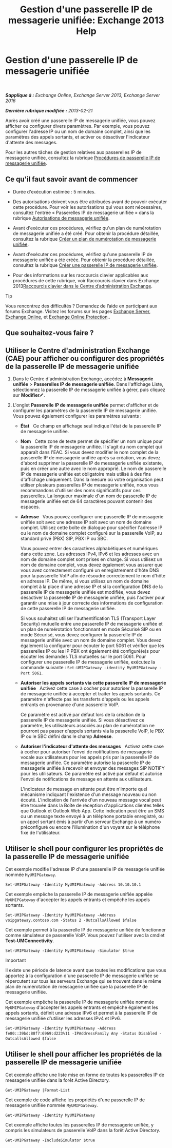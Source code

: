 ﻿---
title: "Gestion d'une passerelle IP de messagerie unifiée: Exchange 2013 Help"
TOCTitle: Gestion d'une passerelle IP de messagerie unifiée
ms:assetid: 387e540f-8c59-42d2-a423-99fcf97e00aa
ms:mtpsurl: https://technet.microsoft.com/fr-fr/library/Aa997283(v=EXCHG.150)
ms:contentKeyID: 50477925
ms.date: 04/24/2018
mtps_version: v=EXCHG.150
f1_keywords:
- Microsoft.Exchange.Management.SnapIn.Esm.Servers.UnifiedMessaging.UMIPGatewayGeneralPropertyPageControl
ms.translationtype: HT
---

# Gestion d'une passerelle IP de messagerie unifiée

 

_**Sapplique à :** Exchange Online, Exchange Server 2013, Exchange Server 2016_

_**Dernière rubrique modifiée :** 2013-02-21_

Après avoir créé une passerelle IP de messagerie unifiée, vous pouvez afficher ou configurer divers paramètres. Par exemple, vous pouvez configurer l'adresse IP ou un nom de domaine complet, ainsi que les paramètres des appels sortants, et activer ou désactiver l'indicateur d'attente des messages.

Pour les autres tâches de gestion relatives aux passerelles IP de messagerie unifiée, consultez la rubrique [Procédures de passerelle IP de messagerie unifiée](um-ip-gateway-procedures-exchange-2013-help.md).

## Ce qu'il faut savoir avant de commencer

  - Durée d'exécution estimée : 5 minutes.

  - Des autorisations doivent vous être attribuées avant de pouvoir exécuter cette procédure. Pour voir les autorisations qui vous sont nécessaires, consultez l'entrée « Passerelles IP de messagerie unifiée » dans la rubrique [Autorisations de messagerie unifiée](unified-messaging-permissions-exchange-2013-help.md).

  - Avant d'exécuter ces procédures, vérifiez qu'un plan de numérotation de messagerie unifiée a été créé. Pour obtenir la procédure détaillée, consultez la rubrique [Créer un plan de numérotation de messagerie unifiée](https://docs.microsoft.com/fr-fr/exchange/voice-mail-unified-messaging/connect-voice-mail-system/create-um-dial-plan).

  - Avant d'exécuter ces procédures, vérifiez qu'une passerelle IP de messagerie unifiée a été créée. Pour obtenir la procédure détaillée, consultez la rubrique [Créer une passerelle IP de messagerie unifiée](https://docs.microsoft.com/fr-fr/exchange/voice-mail-unified-messaging/connect-voice-mail-system/create-um-ip-gateway).

  - Pour des informations sur les raccourcis clavier applicables aux procédures de cette rubrique, voir Raccourcis clavier dans Exchange 2013[Raccourcis clavier dans le Centre d’administration Exchange](keyboard-shortcuts-in-the-exchange-admin-center-exchange-online-protection-help.md).

> [!TIP]  
> Vous rencontrez des difficultés ? Demandez de l’aide en participant aux forums Exchange. Visitez les forums sur les pages <a href="https://go.microsoft.com/fwlink/p/?linkid=60612">Exchange Server</a>, <a href="https://go.microsoft.com/fwlink/p/?linkid=267542">Exchange Online</a>, et <a href="https://go.microsoft.com/fwlink/p/?linkid=285351">Exchange Online Protection</a>..


## Que souhaitez-vous faire ?

## Utiliser le Centre d'administration Exchange (CAE) pour afficher ou configurer des propriétés de la passerelle IP de messagerie unifiée

1.  Dans le Centre d'administration Exchange, accédez à **Messagerie unifiée** \> **Passerelles IP de messagerie unifiée**. Dans l'affichage Liste, sélectionnez la passerelle IP de messagerie unifiée à gérer, puis cliquez sur **Modifier**![Icône Modifier](images/Bb124582.6f53ccb2-1f13-4c02-bea0-30690e6ea71d(EXCHG.150).gif "Icône Modifier").

2.  L'onglet **Passerelle IP de messagerie unifiée** permet d'afficher et de configurer les paramètres de la passerelle IP de messagerie unifiée. Vous pouvez également configurer les paramètres suivants :
    
      - **État**   Ce champ en affichage seul indique l'état de la passerelle IP de messagerie unifiée.
    
      - **Nom**   Cette zone de texte permet de spécifier un nom unique pour la passerelle IP de messagerie unifiée. Il s'agit du nom complet qui apparaît dans l'EAC. Si vous devez modifier le nom complet de la passerelle IP de messagerie unifiée après sa création, vous devez d'abord supprimer la passerelle IP de messagerie unifiée existante, puis en créer une autre avec le nom approprié. Le nom de passerelle IP de messagerie unifiée est obligatoire mais utilisé à des fins d'affichage uniquement. Dans la mesure où votre organisation peut utiliser plusieurs passerelles IP de messagerie unifiée, nous vous recommandons d'utiliser des noms significatifs pour ces passerelles. La longueur maximale d'un nom de passerelle IP de messagerie unifiée est de 64 caractères pouvant contenir des espaces.
    
      - **Adresse**   Vous pouvez configurer une passerelle IP de messagerie unifiée soit avec une adresse IP soit avec un nom de domaine complet. Utilisez cette boîte de dialogue pour spécifier l'adresse IP ou le nom de domaine complet configuré sur la passerelle VoIP, au standard privé (PBX) SIP, PBX IP ou SBC.
        
        Vous pouvez entrer des caractères alphabétiques et numériques dans cette zone. Les adresses IPv4, IPv6 et les adresses avec un nom de domaine complet sont prises en charge. Si vous utilisez un nom de domaine complet, vous devez également vous assurer que vous avez correctement configuré un enregistrement d'hôte DNS pour la passerelle VoIP afin de résoudre correctement le nom d'hôte en adresse IP. De même, si vous utilisez un nom de domaine complet à la place d'une adresse IP et si la configuration DNS de la passerelle IP de messagerie unifiée est modifiée, vous devez désactiver la passerelle IP de messagerie unifiée, puis l'activer pour garantir une mise à jour correcte des informations de configuration de cette passerelle IP de messagerie unifiée.
        
        Si vous souhaitez utiliser l'authentification TLS (Transport Layer Security) mutuelle entre une passerelle IP de messagerie unifiée et un plan de numérotation fonctionnant en mode Sécurisé SIP ou en mode Sécurisé, vous devez configurer la passerelle IP de messagerie unifiée avec un nom de domaine complet. Vous devez également la configurer pour écouter le port 5061 et vérifier que les passerelles IP ou les IP PBX ont également été configuré(e)s pour écouter les demandes TLS mutuelles sur le port 5061. Pour configurer une passerelle IP de messagerie unifiée, exécutez la commande suivante : `Set-UMIPGateway -identity MyUMIPGateway -Port 5061`.
    
      - **Autoriser les appels sortants via cette passerelle IP de messagerie unifiée**   Activez cette case à cocher pour autoriser la passerelle IP de messagerie unifiée à accepter et traiter les appels sortants. Ce paramètre n'affecte pas les transferts d'appels ou les appels entrants en provenance d'une passerelle VoIP.
        
        Ce paramètre est activé par défaut lors de la création de la passerelle IP de messagerie unifiée. Si vous désactivez ce paramètre, les utilisateurs associés au plan de numérotation ne pourront pas passer d'appels sortants via la passerelle VoIP, le PBX IP ou le SBC défini dans le champ **Adresse**.
    
      - **Autoriser l'indicateur d'attente des messages**   Activez cette case à cocher pour autoriser l'envoi de notifications de messagerie vocale aux utilisateurs pour les appels pris par la passerelle IP de messagerie unifiée. Ce paramètre autorise la passerelle IP de messagerie unifiée à recevoir et envoyer des messages SIP NOTIFY pour les utilisateurs. Ce paramètre est activé par défaut et autorise l'envoi de notifications de message en attente aux utilisateurs.
        
        L'indicateur de message en attente peut être n'importe quel mécanisme indiquant l'existence d'un message nouveau ou non écouté. L'indication de l'arrivée d'un nouveau message vocal peut être trouvée dans la Boîte de réception d'applications clientes telles que Outlook et Outlook Web App. Cette indication peut être un SMS ou un message texte envoyé à un téléphone portable enregistré, ou un appel sortant émis à partir d'un serveur Exchange à un numéro préconfiguré ou encore l'illumination d'un voyant sur le téléphone fixe de l'utilisateur.

## Utiliser le shell pour configurer les propriétés de la passerelle IP de messagerie unifiée

Cet exemple modifie l'adresse IP d'une passerelle IP de messagerie unifiée nommée `MyUMIPGateway`.

    Set-UMIPGateway -Identity MyUMIPGateway -Address 10.10.10.1

Cet exemple empêche la passerelle IP de messagerie unifiée appelée `MyUMIPGateway` d'accepter les appels entrants et empêche les appels sortants.

    Set-UMIPGateway -Identity MyUMIPGateway -Address voipgateway.contoso.com -Status 2 -OutcallsAllowed $false

Cet exemple permet à la passerelle IP de messagerie unifiée de fonctionner comme simulateur de passerelle VoIP. Vous pouvez l'utiliser avec la cmdlet **Test-UMConnectivity**.

    Set-UMIPGateway -Identity MyUMIPGateway -Simulator $true

> [!IMPORTANT]  
> Il existe une période de latence avant que toutes les modifications que vous apportez à la configuration d'une passerelle IP de messagerie unifiée se répercutent sur tous les serveurs Exchange qui se trouvent dans le même plan de numérotation de messagerie unifiée que la passerelle IP de messagerie unifiée.


Cet exemple empêche la passerelle IP de messagerie unifiée nommée `MyUMIPGateway` d'accepter les appels entrants et empêche également les appels sortants, définit une adresse IPv6 et permet à la passerelle IP de messagerie unifiée d'utiliser les adresses IPv4 et IPv6.

    Set-UMIPGateway -Identity MyUMIPGateway -Address fe80::39bd:88f7:6969:d223%11 -IPAddressFamily Any -Status Disabled -OutcallsAllowed $false

## Utiliser le shell pour afficher les propriétés de la passerelle IP de messagerie unifiée

Cet exemple affiche une liste mise en forme de toutes les passerelles IP de messagerie unifiée dans la forêt Active Directory.

    Get-UMIPGateway |Format-List

Cet exemple de code affiche les propriétés d'une passerelle IP de messagerie unifiée nommée `MyUMIPGateway`.

    Get-UMIPGateway -Identity MyUMIPGateway

Cet exemple affiche toutes les passerelles IP de messagerie unifiée, y compris les simulateurs de passerelle VoIP dans la forêt Active Directory.

    Get-UMIPGateway -IncludeSimulator $true

